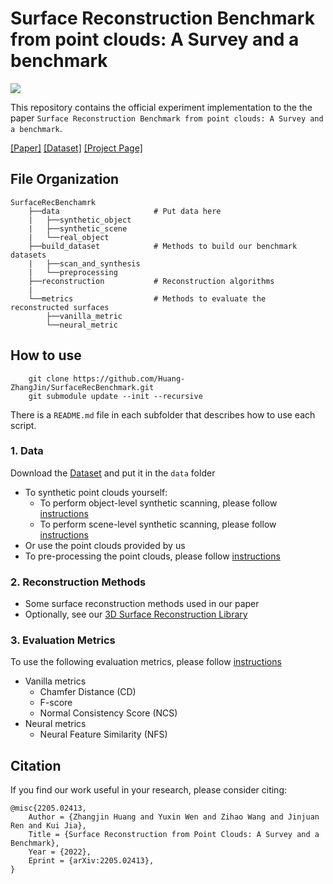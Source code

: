# Surface Reconstruction Benchmark from point clouds: A Survey and a benchmark

![](teaser.png)

This repository contains the official experiment implementation to the the paper `Surface Reconstruction Benchmark from point clouds: A Survey and a benchmark`.

[[Paper]]() [[Dataset]](https://mailscuteducn-my.sharepoint.com/:f:/g/personal/201730254453_mail_scut_edu_cn/Em-Xehw0uHlMkj1XHRZWbT4BzWg4ssEV4aebZu6pOly2ew) [[Project Page]](https://Gorilla-Lab-SCUT.github.io/SurfaceReconstructionBenchmark)


## File Organization

```
SurfaceRecBenchamrk
    ├──data                     # Put data here
    |   ├──synthetic_object
    |   ├──synthetic_scene
    |   └──real_object 
    ├──build_dataset            # Methods to build our benchmark datasets
    |   ├──scan_and_synthesis
    |   └──preprocessing
    ├──reconstruction           # Reconstruction algorithms
    |
    └──metrics                  # Methods to evaluate the reconstructed surfaces 
        ├──vanilla_metric
        └──neural_metric
```

## How to use

```
    git clone https://github.com/Huang-ZhangJin/SurfaceRecBenchmark.git
    git submodule update --init --recursive
```
There is a `README.md` file in each subfolder that describes how to use each script.

### 1. Data
Download the [Dataset](https://mailscuteducn-my.sharepoint.com/:f:/g/personal/201730254453_mail_scut_edu_cn/Em-Xehw0uHlMkj1XHRZWbT4BzWg4ssEV4aebZu6pOly2ew) and put it in the `data` folder
- To synthetic point clouds yourself:
    - To perform object-level synthetic scanning, please follow [instructions](build_dataset/scan_and_synthesis/object_level/README.md)
    - To perform scene-level synthetic scanning, please follow [instructions](build_dataset/scan_and_synthesis/scene_level/README.md)
- Or use the point clouds provided by us
- To pre-processing the point clouds, please follow [instructions](build_dataset/preprocessing/README.md)

### 2. Reconstruction Methods
- Some surface reconstruction methods used in our paper
- Optionally, see our [3D Surface Reconstruction Library](https://github.com/Gorilla-Lab-SCUT/3DRecon)

### 3. Evaluation Metrics
To use the following evaluation metrics, please follow [instructions](metrics/README.md)
- Vanilla metrics
    - Chamfer Distance (CD)
    - F-score
    - Normal Consistency Score (NCS)
- Neural metrics
    - Neural Feature Similarity (NFS)

## Citation
If you find our work useful in your research, please consider citing:

    @misc{2205.02413,
        Author = {Zhangjin Huang and Yuxin Wen and Zihao Wang and Jinjuan Ren and Kui Jia},
        Title = {Surface Reconstruction from Point Clouds: A Survey and a Benchmark},
        Year = {2022},
        Eprint = {arXiv:2205.02413},
    }